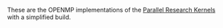 These are the OPENMP implementations of the [Parallel Research
Kernels](https://github.com/ParRes/Kernels) with a simplified build.
